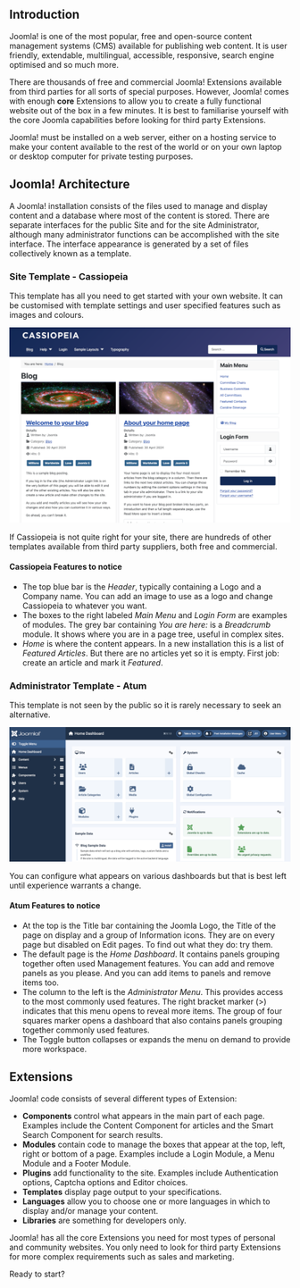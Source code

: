 <!-- Filename: J4.x:Introduction_to_Joomla! / Display title: Introduction to Joomla! -->

## Introduction

Joomla! is one of the most popular, free and open-source content
management systems (CMS) available for publishing web content. It is
user friendly, extendable, multilingual, accessible, responsive, search
engine optimised and so much more.

There are thousands of free and commercial Joomla! Extensions available
from third parties for all sorts of special purposes. However, Joomla!
comes with enough **core** Extensions to allow you to create a fully
functional website out of the box in a few minutes. It is best to
familiarise yourself with the core Joomla capabilities before looking
for third party Extensions.

Joomla! must be installed on a web server, either on a hosting service
to make your content available to the rest of the world or on your own
laptop or desktop computer for private testing purposes.

## Joomla! Architecture

A Joomla! installation consists of the files used to manage and display
content and a database where most of the content is stored. There are
separate interfaces for the public Site and for the site Administrator,
although many administrator functions can be accomplished with the site
interface. The interface appearance is generated by a set of files
collectively known as a template.

### Site Template - Cassiopeia

This template has all you need to get started with your own website. It
can be customised with template settings and user specified features
such as images and colours.

![The Cassiopeia Template](../../../images/en/getting-started/getting-started-introduction-cassiopeia.png "The Cassiopeia Template")

If Cassiopeia is not quite right for your site, there are hundreds of
other templates available from third party suppliers, both free and
commercial.

#### Cassiopeia Features to notice

- The top blue bar is the *Header*, typically containing a Logo and a
  Company name. You can add an image to use as a logo and change
  Cassiopeia to whatever you want.
- The boxes to the right labeled *Main Menu* and *Login Form* are
  examples of modules. The grey bar containing *You are here:* is a
  *Breadcrumb* module. It shows where you are in a page tree, useful in
  complex sites.
- *Home* is where the content appears. In a new installation this is a
  list of *Featured Articles*. But there are no articles yet so it is
  empty. First job: create an article and mark it *Featured*.

### Administrator Template - Atum

This template is not seen by the public so it is rarely necessary to
seek an alternative.

![The Atum Template](../../../images/en/getting-started/getting-started-introduction-atum.png "The Atum Template")

You can configure what appears on various dashboards but that is best
left until experience warrants a change.

#### Atum Features to notice

- At the top is the Title bar containing the Joomla Logo, the Title of
  the page on display and a group of Information icons. They are on
  every page but disabled on Edit pages. To find out what they do: try
  them.
- The default page is the *Home Dashboard*. It contains panels grouping
  together often used Management features. You can add and remove panels
  as you please. And you can add items to panels and remove items too.
- The column to the left is the *Administrator Menu*. This provides
  access to the most commonly used features. The right bracket marker
  (\>) indicates that this menu opens to reveal more items. The group of
  four squares marker opens a dashboard that also contains panels
  grouping together commonly used features.
- The Toggle button collapses or expands the menu on demand to provide
  more workspace.

## Extensions

Joomla! code consists of several different types of Extension:

- **Components** control what appears in the main part of each page.
  Examples include the Content Component for articles and the Smart
  Search Component for search results.
- **Modules** contain code to manage the boxes that appear at the top,
  left, right or bottom of a page. Examples include a Login Module, a
  Menu Module and a Footer Module.
- **Plugins** add functionality to the site. Examples include
  Authentication options, Captcha options and Editor choices.
- **Templates** display page output to your specifications.
- **Languages** allow you to choose one or more languages in which to
  display and/or manage your content.
- **Libraries** are something for developers only.

Joomla! has all the core Extensions you need for most types of personal
and community websites. You only need to look for third party Extensions
for more complex requirements such as sales and marketing.

Ready to start?

